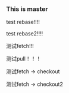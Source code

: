 ### This is master

test rebase!!!!

test rebase2!!!!

测试fetch!!!

测试pull！！！

测试fetch -> checkout



测试fetch -> checkout2
